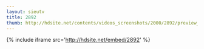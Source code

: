 ```yaml
---
layout: sieutv
title: 2892
thumb: http://hdsite.net/contents/videos_screenshots/2000/2892/preview_360p.mp4.jpg
---
```

{% include iframe src='http://hdsite.net/embed/2892' %}
 
